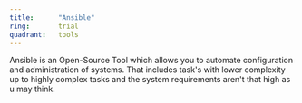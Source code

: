 ```yaml
---
title:      "Ansible"
ring:       trial
quadrant:   tools
---
```


Ansible is an Open-Source Tool which allows you to automate configuration and administration of systems. That includes task's with lower complexity up to highly complex tasks and the system requirements aren't that high as u may think.